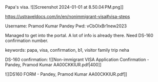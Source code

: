 Papa's visa.
![[Screenshot 2024-01-01 at 8.50.04 PM.png]]

https://ustraveldocs.com/in/en/nonimmigrant-visa#visa-steps

Username: Pramod Kumar Pandey
Pwd: vCbOIxBr1new2023

Managed to get into the portal. A lot of info is already there. Need DS-160 confirmation number.

keywords: papa, visa, confirmation, b1, visitor family trip neha 

DS-160 confirmation:
![[Non-immigrant VISA Application Confirmation - Pandey, Pramod Kumar AA00CKKIUR.pdf|400]]

![[DS160 FORM - Pandey, Pramod Kumar AA00CKKIUR.pdf]]